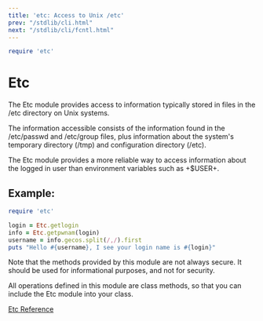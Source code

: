 ```yaml
---
title: 'etc: Access to Unix /etc'
prev: "/stdlib/cli.html"
next: "/stdlib/cli/fcntl.html"
---
```



```ruby
require 'etc'
```

# Etc

The Etc module provides access to information typically stored in files
in the /etc directory on Unix systems.

The information accessible consists of the information found in the
/etc/passwd and /etc/group files, plus information about the system's
temporary directory (/tmp) and configuration directory (/etc).

The Etc module provides a more reliable way to access information about
the logged in user than environment variables such as +$USER+.

## Example:


```ruby
require 'etc'

login = Etc.getlogin
info = Etc.getpwnam(login)
username = info.gecos.split(/,/).first
puts "Hello #{username}, I see your login name is #{login}"
```

Note that the methods provided by this module are not always secure. It
should be used for informational purposes, and not for security.

All operations defined in this module are class methods, so that you can
include the Etc module into your class.

[Etc
Reference](https://ruby-doc.org/stdlib-2.5.0/libdoc/etc/rdoc/Etc.html)

